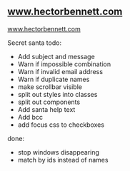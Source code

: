 ## www.hectorbennett.com

www.hectorbennett.com


Secret santa todo:
 - Add subject and message
 - Warn if impossible combination
 - Warn if invalid email address
 - Warn if duplicate names
 - make scrollbar visible
 - split out styles into classes
 - split out components
 - Add santa help text
 - Add bcc
 - add focus css to checkboxes

done:
- stop windows disappearing
- match by ids instead of names